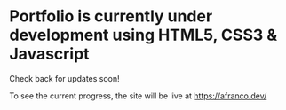 # Portfolio is currently under development using HTML5, CSS3 & Javascript

Check back for updates soon!

To see the current progress, the site will be live at <https://afranco.dev/>
